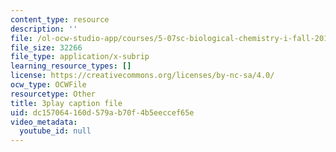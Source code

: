 ```yaml
---
content_type: resource
description: ''
file: /ol-ocw-studio-app/courses/5-07sc-biological-chemistry-i-fall-2013/dc157064160d579ab70f4b5eeccef65e_qa8IepmE5Mw.vtt
file_size: 32266
file_type: application/x-subrip
learning_resource_types: []
license: https://creativecommons.org/licenses/by-nc-sa/4.0/
ocw_type: OCWFile
resourcetype: Other
title: 3play caption file
uid: dc157064-160d-579a-b70f-4b5eeccef65e
video_metadata:
  youtube_id: null
---
```

